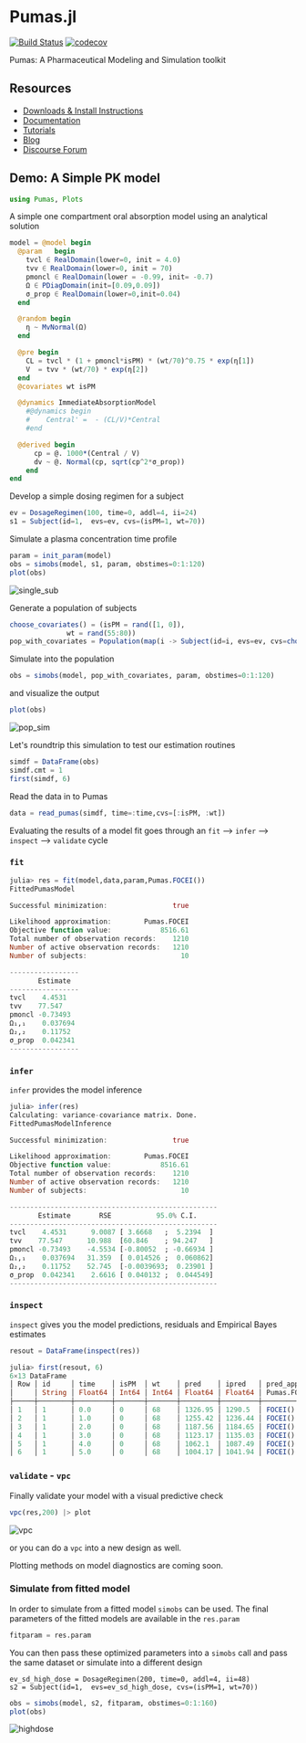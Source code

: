 # Pumas.jl

[![Build Status](https://gitlab.com/PumasAI/Pumas-jl/badges/master/build.svg)](https://gitlab.com/PumasAI/Pumas-jl/badges/master/build.svg)
[![codecov](https://codecov.io/gh/PumasAI/Pumas.jl/branch/master/graph/badge.svg?token=O3F3YVonX8)](https://codecov.io/gh/PumasAI/Pumas.jl)

Pumas: A Pharmaceutical Modeling and Simulation toolkit

## Resources
  * [Downloads & Install Instructions](https://pumas.ai/download)
  * [Documentation](https://pumas.ai/documentation)
  * [Tutorials](https://pumas.ai/tutorials)
  * [Blog](https://pumas.ai/blog)
  * [Discourse Forum](https://discourse.pumas.ai/)

## Demo: A Simple PK model

```julia
using Pumas, Plots
```

A simple one compartment oral absorption model using an analytical solution

```julia
model = @model begin
  @param   begin
    tvcl ∈ RealDomain(lower=0, init = 4.0)
    tvv ∈ RealDomain(lower=0, init = 70)
    pmoncl ∈ RealDomain(lower = -0.99, init= -0.7)
    Ω ∈ PDiagDomain(init=[0.09,0.09])
    σ_prop ∈ RealDomain(lower=0,init=0.04)
  end

  @random begin
    η ~ MvNormal(Ω)
  end

  @pre begin
    CL = tvcl * (1 + pmoncl*isPM) * (wt/70)^0.75 * exp(η[1])
    V  = tvv * (wt/70) * exp(η[2])
  end
  @covariates wt isPM

  @dynamics ImmediateAbsorptionModel
    #@dynamics begin
    #    Central' =  - (CL/V)*Central
    #end

  @derived begin
      cp = @. 1000*(Central / V)
      dv ~ @. Normal(cp, sqrt(cp^2*σ_prop))
    end
end
```

Develop a simple dosing regimen for a subject

```julia
ev = DosageRegimen(100, time=0, addl=4, ii=24)
s1 = Subject(id=1,  evs=ev, cvs=(isPM=1, wt=70))
```

Simulate a plasma concentration time profile

```julia
param = init_param(model)
obs = simobs(model, s1, param, obstimes=0:1:120)
plot(obs)
```

![single_sub](https://user-images.githubusercontent.com/1425562/61312349-3cfbaa00-a7c6-11e9-9777-a3b7c17fbeaa.png)

Generate a population of subjects

```julia
choose_covariates() = (isPM = rand([1, 0]),
              wt = rand(55:80))
pop_with_covariates = Population(map(i -> Subject(id=i, evs=ev, cvs=choose_covariates()),1:10))
```

Simulate into the population

```julia
obs = simobs(model, pop_with_covariates, param, obstimes=0:1:120)
```
and visualize the output

```julia
plot(obs)
```
![pop_sim](https://user-images.githubusercontent.com/1425562/61312348-3cfbaa00-a7c6-11e9-9c23-f4bcbfb5930f.png)

Let's roundtrip this simulation to test our estimation routines

```julia
simdf = DataFrame(obs)
simdf.cmt = 1
first(simdf, 6)
```
Read the data in to Pumas

```julia
data = read_pumas(simdf, time=:time,cvs=[:isPM, :wt])
```

Evaluating the results of a model fit goes through an `fit` --> `infer` --> `inspect` --> `validate` cycle

### `fit`

```julia
julia> res = fit(model,data,param,Pumas.FOCEI())
FittedPumasModel

Successful minimization:                true

Likelihood approximation:        Pumas.FOCEI
Objective function value:            8516.61
Total number of observation records:    1210
Number of active observation records:   1210
Number of subjects:                       10

-----------------
       Estimate
-----------------
tvcl    4.4531
tvv    77.547
pmoncl -0.73493
Ω₁,₁    0.037694
Ω₂,₂    0.11752
σ_prop  0.042341
-----------------
```

### `infer`

`infer` provides the model inference


```julia
julia> infer(res)
Calculating: variance-covariance matrix. Done.
FittedPumasModelInference

Successful minimization:                true

Likelihood approximation:        Pumas.FOCEI
Objective function value:            8516.61
Total number of observation records:    1210
Number of active observation records:   1210
Number of subjects:                       10

---------------------------------------------------
       Estimate       RSE           95.0% C.I.
---------------------------------------------------
tvcl    4.4531      9.0087 [ 3.6668   ;  5.2394  ]
tvv    77.547      10.988  [60.846    ; 94.247   ]
pmoncl -0.73493    -4.5534 [-0.80052  ; -0.66934 ]
Ω₁,₁    0.037694   31.359  [ 0.014526 ;  0.060862]
Ω₂,₂    0.11752    52.745  [-0.0039693;  0.23901 ]
σ_prop  0.042341    2.6616 [ 0.040132 ;  0.044549]
---------------------------------------------------
```

### `inspect`

`inspect` gives you the model predictions, residuals and Empirical Bayes estimates

```julia
resout = DataFrame(inspect(res))
```

```julia
julia> first(resout, 6)
6×13 DataFrame
│ Row │ id     │ time    │ isPM  │ wt    │ pred    │ ipred   │ pred_approx │ wres      │ iwres    │ wres_approx │ ebe_1     │ ebe_2     │ ebes_approx │
│     │ String │ Float64 │ Int64 │ Int64 │ Float64 │ Float64 │ Pumas.FOCEI │ Float64   │ Float64  │ Pumas.FOCEI │ Float64   │ Float64   │ Pumas.FOCEI │
├─────┼────────┼─────────┼───────┼───────┼─────────┼─────────┼─────────────┼───────────┼──────────┼─────────────┼───────────┼───────────┼─────────────┤
│ 1   │ 1      │ 0.0     │ 0     │ 68    │ 1326.95 │ 1290.5  │ FOCEI()     │ 0.0141867 │ 0.164838 │ FOCEI()     │ -0.273173 │ 0.0282462 │ FOCEI()     │
│ 2   │ 1      │ 1.0     │ 0     │ 68    │ 1255.42 │ 1236.44 │ FOCEI()     │ 0.247655  │ 0.414528 │ FOCEI()     │ -0.273173 │ 0.0282462 │ FOCEI()     │
│ 3   │ 1      │ 2.0     │ 0     │ 68    │ 1187.56 │ 1184.65 │ FOCEI()     │ -1.44113  │ -1.53356 │ FOCEI()     │ -0.273173 │ 0.0282462 │ FOCEI()     │
│ 4   │ 1      │ 3.0     │ 0     │ 68    │ 1123.17 │ 1135.03 │ FOCEI()     │ -0.66784  │ -1.10145 │ FOCEI()     │ -0.273173 │ 0.0282462 │ FOCEI()     │
│ 5   │ 1      │ 4.0     │ 0     │ 68    │ 1062.1  │ 1087.49 │ FOCEI()     │ -0.67988  │ -1.29264 │ FOCEI()     │ -0.273173 │ 0.0282462 │ FOCEI()     │
│ 6   │ 1      │ 5.0     │ 0     │ 68    │ 1004.17 │ 1041.94 │ FOCEI()     │ 1.14917   │ 0.521982 │ FOCEI()     │ -0.273173 │ 0.0282462 │ FOCEI()     │
```

### `validate` - `vpc`

Finally validate your model with a visual predictive check

```julia
vpc(res,200) |> plot
```
![vpc](https://user-images.githubusercontent.com/1425562/61312346-3cfbaa00-a7c6-11e9-94ef-af2b5c3d2398.png)

or you can do a `vpc` into a new design as well.

Plotting methods on model diagnostics are coming soon.

### Simulate from fitted model

In order to simulate from a fitted model `simobs` can be used. The final parameters of the fitted models are available in the `res.param`

```julia
fitparam = res.param
```

You can then pass these optimized parameters into a `simobs` call and pass the same dataset or simulate into a different design

```
ev_sd_high_dose = DosageRegimen(200, time=0, addl=4, ii=48)
s2 = Subject(id=1,  evs=ev_sd_high_dose, cvs=(isPM=1, wt=70))
```

```julia
obs = simobs(model, s2, fitparam, obstimes=0:1:160)
plot(obs)
```
![highdose](https://user-images.githubusercontent.com/1425562/61313060-a203cf80-a7c7-11e9-8127-8d09ec69c334.png)
```
